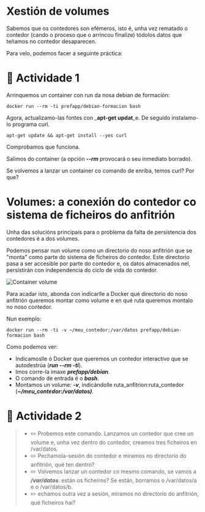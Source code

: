 # Xestión de volumes

Sabemos que os contedores son efémeros, isto é, unha vez rematado o contedor (cando o proceso que o arrincou finalize) tódolos datos que teñamos no contedor desaparecen. 

Para velo, podemos facer a seguinte práctica:

# 📖 Actividade 1

Arrinquemos un container con run da nosa debian de formación:

```shell
docker run --rm -ti prefapp/debian-formacion bash
```

Agora, actualizamo-las fontes con _**apt-get updat**_e. De seguido instalamo-lo programa curl. 

```shell
apt-get update && apt-get install --yes curl
```

Comprobamos que funciona. 

Salimos do container (a opción _**--rm**_ provocará o seu inmediato borrado).

Se volvemos a lanzar un container co comando de enriba, temos curl? Por que?

# Volumes: a conexión do contedor co sistema de ficheiros do anfitrión

Unha das solucións principais para o problema da falta de persistencia dos contedores é a dos volumes. 

Podemos pensar nun volume como un directorio do noso anfitrión que se "monta" como parte do sistema de ficheiros do contedor. Este directorio pasa a ser accesible por parte do contedor e, os datos almacenados nel, persistirán con independencia do ciclo de vida do contedor.

![Container volume](./../_media/02_docker/contedor_volume.png)

Para acadar isto, abonda con indicarlle a Docker qué directorio do noso anfitrión queremos montar como volume e en qué ruta queremos montalo no noso contedor. 

Nun exemplo:

```shell
docker run --rm -ti -v ~/meu_contedor:/var/datos prefapp/debian-formacion bash
```

Como podemos ver:

- Indicamoslle ó Docker que queremos un contedor interactivo que se autodestrúa  (_**run --rm -ti**_).
- Imos corre-la imaxe _**prefapp/debian**_.
- O comando de entrada é o _**bash**_.
- Montamos un volume: _**-v**_, indicándolle ruta_anfitrion:ruta_contedor (_**~/meu_contedor:/var/datos)**_.

# 📖 Actividade 2

>- ✏️ Probemos este comando. Lanzamos un contedor que cree un volume e, unha vez dentro do contedor, creamos tres ficheiros en /var/datos. 
>- ✏️ Pechamola-sesión do contedor e miramos no directorio do anfitrión, qué ten dentro?
>- ✏️ Volvemos lanzar un contedor co mesmo comando, se vamos a _**/var/datos**_: están os ficheiros? Se están, borramos o /var/datos/a e o /var/datos/b. 
>- ✏️ echamos outra vez a sesión, miramos no directorio do anfitrión, qué ficheiros hai?
